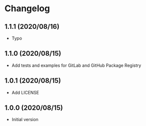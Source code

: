 # Changelog

## 1.1.1 (2020/08/16)

* Typo

## 1.1.0 (2020/08/15)

* Add tests and examples for GitLab and GitHub Package Registry

## 1.0.1 (2020/08/15)

* Add LICENSE

## 1.0.0 (2020/08/15)

* Initial version
